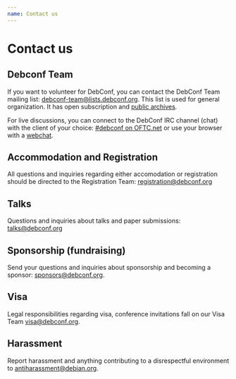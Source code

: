```yaml
---
name: Contact us
---
```

Contact us
==========

Debconf Team
------------

If you want to volunteer for DebConf, you can contact the DebConf Team mailing list: [debconf-team@lists.debconf.org][]. This list is used for general organization. It has open subscription and [public archives][].

For live discussions, you can connect to the DebConf IRC channel (chat) with the client of your choice: [#debconf on OFTC.net](irc://irc.debian.org/debconf) or use your browser with a [webchat](https://webchat.oftc.net/?nick=&channels=#debconf).

Accommodation and Registration
------------------------------

All questions and inquiries regarding either accomodation or registration should be directed to the Registration Team: [registration@debconf.org][]

Talks
-----

Questions and inquiries about talks and paper submissions: [talks@debconf.org][]

Sponsorship (fundraising)
-------------------------

Send your questions and inquiries about sponsorship and becoming a sponsor: [sponsors@debconf.org][].

Visa
----

Legal responsibilities regarding visa, conference invitations fall on our Visa Team [visa@debconf.org][].

Harassment
----------

Report harassment and anything contributing to a disrespectful environment to [antiharassment@debian.org][].

[antiharassment@debian.org]: mailto:antiharassment@debian.org
[debconf-team@lists.debconf.org]: mailto:debconf-team@lists.debconf.org
[public archives]: https://lists.debconf.org/lurker/list/debconf-team.en.html
[registration@debconf.org]: mailto:registration@debconf.org
[sponsors@debconf.org]: mailto:sponsors@debconf.org
[talks@debconf.org]: mailto:talks@debconf.org
[visa@debconf.org]: mailto:visa@debconf.org
